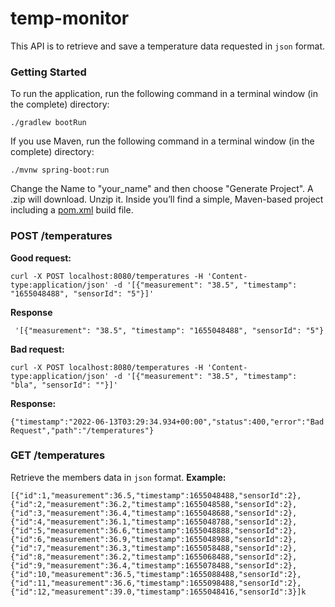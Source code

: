 # temp-monitor
This API is to retrieve and save a temperature data requested in `json` format.


### Getting Started
To run the application, run the following command in a terminal window (in the complete) directory:

`./gradlew bootRun`

If you use Maven, run the following command in a terminal window (in the complete) directory:

`./mvnw spring-boot:run`

Change the Name to "your_name" and then choose "Generate Project". A .zip will download. Unzip it. Inside you’ll find a simple, Maven-based project including a [pom.xml](pom.xml) build file. 

### POST /temperatures

__Good request:__

`curl -X POST localhost:8080/temperatures -H 'Content-type:application/json' -d '[{"measurement": "38.5", "timestamp": "1655048488", "sensorId": "5"}]'`

__Response__

` '[{"measurement": "38.5", "timestamp": "1655048488", "sensorId": "5"}`

__Bad request:__

`curl -X POST localhost:8080/temperatures -H 'Content-type:application/json' -d '[{"measurement": "38.5", "timestamp": "bla", "sensorId": ""}]'`

__Response:__

`{"timestamp":"2022-06-13T03:29:34.934+00:00","status":400,"error":"Bad Request","path":"/temperatures"}`


### GET /temperatures

Retrieve the members data in `json` format.
__Example:__

`[{"id":1,"measurement":36.5,"timestamp":1655048488,"sensorId":2},{"id":2,"measurement":36.2,"timestamp":1655048588,"sensorId":2},{"id":3,"measurement":36.4,"timestamp":1655048688,"sensorId":2},{"id":4,"measurement":36.1,"timestamp":1655048788,"sensorId":2},{"id":5,"measurement":36.6,"timestamp":1655048888,"sensorId":2},{"id":6,"measurement":36.9,"timestamp":1655048988,"sensorId":2},{"id":7,"measurement":36.3,"timestamp":1655058488,"sensorId":2},{"id":8,"measurement":36.2,"timestamp":1655068488,"sensorId":2},{"id":9,"measurement":36.4,"timestamp":1655078488,"sensorId":2},{"id":10,"measurement":36.5,"timestamp":1655088488,"sensorId":2},{"id":11,"measurement":36.6,"timestamp":1655098488,"sensorId":2},{"id":12,"measurement":39.0,"timestamp":1655048416,"sensorId":3}]k`
